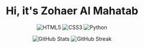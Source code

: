 <div align="center">
  
  # Hi, it's Zohaer Al Mahatab
  
  ![HTML5](https://img.shields.io/badge/-HTML5-E34F26?logo=html5&logoColor=white)
  ![CSS3](https://img.shields.io/badge/-CSS3-1572B6?logo=css3&logoColor=white)
  ![Python](https://img.shields.io/badge/-Python-3776AB?logo=python&logoColor=white)

 

  ![GitHub Stats](https://github-readme-stats.vercel.app/api?username=priom-mahatab&show_icons=true&theme=tokyonight)
  ![GitHub Streak](https://github-readme-streak-stats.herokuapp.com/?user=priom-mahatab&theme=tokyonight)

</div>
